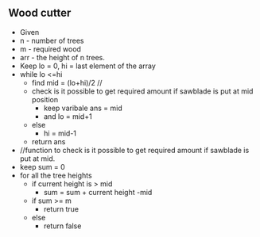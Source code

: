 ## Wood cutter

- Given 
- n - number of trees
- m - required wood
- arr - the height of n trees.
- Keep lo = 0, hi = last element of the array
- while lo <=hi
  - find mid = (lo+hi)/2 //
  - check is it possible to get required amount if sawblade is put at mid position
    - keep varibale ans = mid
    - and lo = mid+1
  - else
    - hi = mid-1
  - return ans
- //function to check is it possible to get required amount if sawblade is put at mid.
- keep sum = 0
- for all the tree heights
  - if current height is > mid
    - sum = sum + current height -mid
  - if sum >= m
    - return true
  - else
    - return false